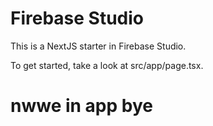 # Firebase Studio

This is a NextJS starter in Firebase Studio.

To get started, take a look at src/app/page.tsx.
# nwwe in app bye